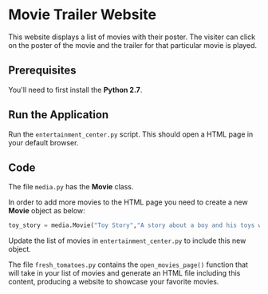 # Movie Trailer Website
This website displays a list of movies with their poster. The visiter can click on the poster of the movie and the trailer for that particular movie is played.

## Prerequisites
You'll need to first install the **Python 2.7**.

## Run the Application
Run the `entertainment_center.py` script. This should open a HTML page in your default browser.

## Code
The file `media.py` has the **Movie** class.

In order to add more movies to the HTML page you need to create a new **Movie** object as below:
```python
toy_story = media.Movie("Toy Story","A story about a boy and his toys which come to life","https://upload.wikimedia.org/wikipedia/en/1/13/Toy_Story.jpg","https://www.youtube.com/watch?v=KYz2wyBy3kc")
```

Update the list of movies in `entertainment_center.py` to include this new object.

The file `fresh_tomatoes.py` contains the `open_movies_page()` function that will take in your list of movies and generate an HTML file including this content, producing a website to showcase your favorite movies. 
